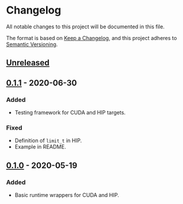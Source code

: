 # Changelog
All notable changes to this project will be documented in this file.

The format is based on [Keep a Changelog](https://keepachangelog.com/en/1.0.0/),
and this project adheres to [Semantic Versioning](https://semver.org/spec/v2.0.0.html).

## [Unreleased]

## [0.1.1] - 2020-06-30
### Added
- Testing framework for CUDA and HIP targets.
### Fixed
- Definition of `limit_t` in HIP.
- Example in README.

## [0.1.0] - 2020-05-19
### Added
- Basic runtime wrappers for CUDA and HIP.

[Unreleased]: https://github.com/mphowardlab/hipper/compare/v0.1.1...HEAD
[0.1.1]: https://github.com/mphowardlab/hipper/releases/tag/v0.1.1
[0.1.0]: https://github.com/mphowardlab/hipper/releases/tag/v0.1.0
